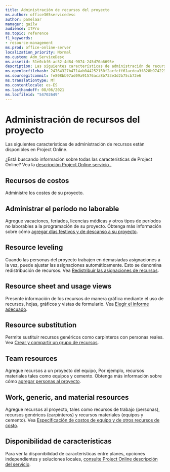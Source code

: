 ```yaml
---
title: Administración de recursos del proyecto
ms.author: office365servicedesc
author: pamelaar
manager: gailw
audience: ITPro
ms.topic: reference
f1_keywords:
- resource-management
ms.prod: office-online-server
localization_priority: Normal
ms.custom: Adm_ServiceDesc
ms.assetid: 51e0cbf6-ac52-4d84-9074-245d70a6695e
description: Las siguientes características de administración de recursos están disponibles en Project Online.
ms.openlocfilehash: 24764327b4714ab044252150f2acfcff61acdea3f828b974223409ca03d16464
ms.sourcegitcommit: fe808bb97ad09a91576aca8b733e3d2b75cb72e6
ms.translationtype: MT
ms.contentlocale: es-ES
ms.lasthandoff: 08/06/2021
ms.locfileid: "54702649"
---
```

# <a name="project-resource-management"></a>Administración de recursos del proyecto

Las siguientes características de administración de recursos están disponibles en Project Online.
  
¿Está buscando información sobre todas las características de Project Online? Vea la [descripción Project Online servicio .](project-online-service-description.md)
  
## <a name="cost-resources"></a>Recursos de costos

Administre los costes de su proyecto.
  
## <a name="manage-nonworking-time"></a>Administrar el período no laborable

Agregue vacaciones, feriados, licencias médicas y otros tipos de períodos no laborables a la programación de su proyecto. Obtenga más información sobre cómo [agregar días festivos y de descanso a su proyecto](https://go.microsoft.com/fwlink/p/?LinkId=271337).
  
## <a name="resource-leveling"></a>Resource leveling

Cuando las personas del proyecto trabajen en demasiadas asignaciones a la vez, puede ajustar las asignaciones automáticamente. Esto se denomina redistribución de recursos. Vea [Redistribuir las asignaciones de recursos](https://go.microsoft.com/fwlink/p/?LinkId=271348).
  
## <a name="resource-sheet-and-usage-views"></a>Resource sheet and usage views

Presente información de los recursos de manera gráfica mediante el uso de recursos, hojas, gráficos y vistas de formulario. Vea [Elegir el informe adecuado](https://go.microsoft.com/fwlink/?LinkId=402920).
  
## <a name="resource-substitution"></a>Resource substitution

Permite sustituir recursos genéricos como carpinteros con personas reales. Vea [Crear y compartir un grupo de recursos](https://go.microsoft.com/fwlink/?LinkId=402921).
  
## <a name="team-resources"></a>Team resources

Agregue recursos a un proyecto del equipo, Por ejemplo, recursos materiales tales como equipos y cemento. Obtenga más información sobre cómo [agregar personas al proyecto](https://go.microsoft.com/fwlink/p/?LinkId=271347).
  
## <a name="work-generic-and-material-resources"></a>Work, generic, and material resources

Agregue recursos al proyecto, tales como recursos de trabajo (personas), recursos genéricos (carpinteros) y recursos materiales (equipos y cemento). Vea [Especificación de costos de equipo y de otros recursos de costo](https://go.microsoft.com/fwlink/?LinkId=402922).
  
## <a name="feature-availability"></a>Disponibilidad de características

Para ver la disponibilidad de características entre planes, opciones independientes y soluciones locales, [consulte Project Online descripción del servicio](project-online-service-description.md).
  

